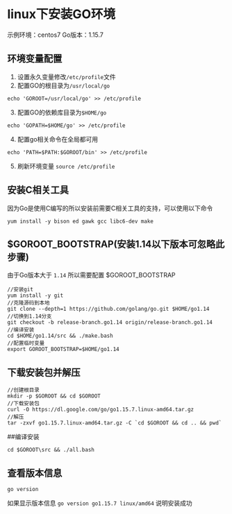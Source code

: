 # linux下安装GO环境
示例环境：centos7
Go版本：1.15.7
## 环境变量配置

1. 设置永久变量修改`/etc/profile`文件
2. 配置GO的根目录为`/usr/local/go`
```
echo 'GOROOT=/usr/local/go' >> /etc/profile
```
3. 配置GO的依赖库目录为`$HOME/go`
```
echo 'GOPATH=$HOME/go' >> /etc/profile
```
4. 配置go相关命令在全局都可用
```
echo 'PATH=$PATH:$GOROOT/bin' >> /etc/profile
```
5. 刷新环境变量 `source /etc/profile`

## 安装C相关工具
因为Go是使用C编写的所以安装前需要C相关工具的支持，可以使用以下命令
```
yum install -y bison ed gawk gcc libc6-dev make
```

## $GOROOT_BOOTSTRAP(安装1.14以下版本可忽略此步骤)
由于Go版本大于 `1.14` 所以需要配置 $GOROOT_BOOTSTRAP
```
//安装git
yum install -y git
//克隆源码到本地
git clone --depth=1 https://github.com/golang/go.git $HOME/go1.14
//切换到1.14分支
git checkout -b release-branch.go1.14 origin/release-branch.go1.14
//编译安装
cd $HOME/go1.14/src && ./make.bash
//配置临时变量
export GOROOT_BOOTSTRAP=$HOME/go1.14
```

## 下载安装包并解压
```
//创建根目录
mkdir -p $GOROOT && cd $GOROOT
//下载安装包
curl -O https://dl.google.com/go/go1.15.7.linux-amd64.tar.gz
//解压
tar -zxvf go1.15.7.linux-amd64.tar.gz -C `cd $GOROOT && cd .. && pwd`
```

##编译安装
```
cd $GOROOT\src && ./all.bash
```

## 查看版本信息
```
go version
```
如果显示版本信息 `go version go1.15.7 linux/amd64` 说明安装成功